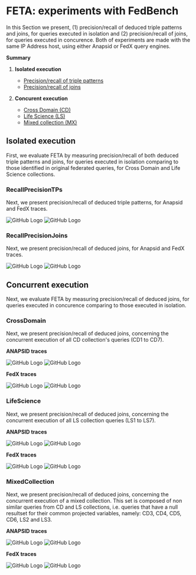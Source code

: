# FETA: experiments with FedBench

In this Section we present, (1) precision/recall of deduced triple patterns and joins, for queries executed in isolation and (2) precision/recall of joins, for queries executed in concurence. Both of experiments are made with the same IP Address host, using either Anapsid or FedX query engines.

**Summary**

1. **Isolated execution**
   * [Precision/recall of triple patterns](https://github.com/coumbaya/feta/blob/master/experiments_with_fedbench.md#recallprecisiontps)
   * [Precision/recall of joins](https://github.com/coumbaya/feta/blob/master/experiments_with_fedbench.md#recallprecisionjoins)

2. **Concurent execution**
   * [Cross Domain (CD)](https://github.com/coumbaya/feta/blob/master/experiments_with_fedbench.md#crossdomain)
   * [Life Science (LS)](https://github.com/coumbaya/feta/blob/master/experiments_with_fedbench.md#lifescience)
   * [Mixed collection (MX)](https://github.com/coumbaya/feta/blob/master/experiments_with_fedbench.md#mixedcollection)


## Isolated execution

First, we evaluate FETA by measuring precision/recall of both deduced triple patterns and joins, for queries executed in isolation comparing to those identified in original federated queries, for Cross Domain and Life Science collections.

### RecallPrecisionTPs

Next, we present precision/recall of deduced triple patterns, for Anapsid and FedX traces.

![GitHub Logo](https://github.com/coumbaya/feta/blob/master/experiments_with_fedbench/execution_figures/precision_triple_patterns_per_query.PNG)
![GitHub Logo](https://github.com/coumbaya/feta/blob/master/experiments_with_fedbench/execution_figures/recall_triple_patterns_per_query.PNG)

### RecallPrecisionJoins

Next, we present precision/recall of deduced joins, for Anapsid and FedX traces.

![GitHub Logo](https://github.com/coumbaya/feta/blob/master/experiments_with_fedbench/execution_figures/precision_joins_per_query.PNG)
![GitHub Logo](https://github.com/coumbaya/feta/blob/master/experiments_with_fedbench/execution_figures/recall_joins_per_query.PNG)


## Concurrent execution

Next, we evaluate FETA by measuring precision/recall of deduced joins, for queries executed in concurence comparing to those executed in isolation.

### CrossDomain

Next, we present precision/recall of deduced joins, concerning the concurrent execution of all CD collection's queries (CD1 to CD7).

**ANAPSID traces**

![GitHub Logo](https://github.com/coumbaya/feta/blob/master/experiments_with_fedbench/execution_figures/anapsid_precision_cd.PNG)
![GitHub Logo](https://github.com/coumbaya/feta/blob/master/experiments_with_fedbench/execution_figures/anapsid_recall_cd.PNG)


**FedX traces**

![GitHub Logo](https://github.com/coumbaya/feta/blob/master/experiments_with_fedbench/execution_figures/fedx_precision_cd.PNG)
![GitHub Logo](https://github.com/coumbaya/feta/blob/master/experiments_with_fedbench/execution_figures/fedx_recall_cd.PNG)

### LifeScience

Next, we present precision/recall of deduced joins, concerning the concurrent execution of all LS collection queries (LS1 to LS7).

**ANAPSID traces**

![GitHub Logo](https://github.com/coumbaya/feta/blob/master/experiments_with_fedbench/execution_figures/anapsid_precision_ls.PNG)
![GitHub Logo](https://github.com/coumbaya/feta/blob/master/experiments_with_fedbench/execution_figures/anapsid_recall_ls.PNG)


**FedX traces**

![GitHub Logo](https://github.com/coumbaya/feta/blob/master/experiments_with_fedbench/execution_figures/fedx_precision_ls.PNG)
![GitHub Logo](https://github.com/coumbaya/feta/blob/master/experiments_with_fedbench/execution_figures/fedx_recall_ls.PNG)

### MixedCollection

Next, we present precision/recall of deduced joins, concerning the concurrent execution of a mixed collection. This set is composed of non similar queries from CD and LS collections, i.e. queries that have a null resultset for their common projected variables, namely: CD3, CD4, CD5, CD6, LS2 and LS3.

**ANAPSID traces**

![GitHub Logo](https://github.com/coumbaya/feta/blob/master/experiments_with_fedbench/execution_figures/anapsid_precision_mx.PNG)
![GitHub Logo](https://github.com/coumbaya/feta/blob/master/experiments_with_fedbench/execution_figures/anapsid_recall_mx.PNG)


**FedX traces**

![GitHub Logo](https://github.com/coumbaya/feta/blob/master/experiments_with_fedbench/execution_figures/fedx_precision_mx.PNG)
![GitHub Logo](https://github.com/coumbaya/feta/blob/master/experiments_with_fedbench/execution_figures/fedx_recall_mx.PNG)
